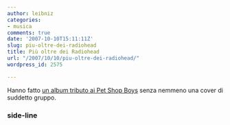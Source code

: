 ```yaml
---
author: leibniz
categories:
- musica
comments: true
date: '2007-10-10T15:11:11Z'
slug: piu-oltre-dei-radiohead
title: Più oltre dei Radiohead
url: "/2007/10/10/piu-oltre-dei-radiohead/"
wordpress_id: 2575

---
```

Hanno fatto [un album tributo ai Pet Shop Boys](https://www.side-line.com/news_comments.php?id=26234_0_2_0_C) senza nemmeno una cover di suddetto gruppo.


### side-line
